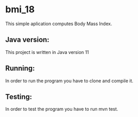 # bmi_18
This simple aplication computes Body Mass Index.

## Java version:
This project is written in Java version 11

## Running:
In order to run the program you have to clone and compile it.

## Testing:

In order to test the program you have to run mvn test.
